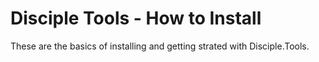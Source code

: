 # Disciple Tools - How to Install
These are the basics of installing and getting strated with Disciple.Tools.
